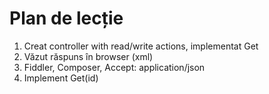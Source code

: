 Plan de lecție
==============

1. Creat controller with read/write actions, implementat Get
2. Văzut răspuns în browser (xml)
3. Fiddler, Composer, Accept: application/json
4. Implement Get(id)
